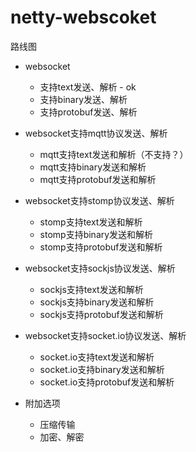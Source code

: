 
# netty-webscoket

路线图

- websocket
    - 支持text发送、解析 - ok
    - 支持binary发送、解析
    - 支持protobuf发送、解析
- websocket支持mqtt协议发送、解析
    - mqtt支持text发送和解析（不支持？）
    - mqtt支持binary发送和解析
    - mqtt支持protobuf发送和解析
- websocket支持stomp协议发送、解析
    - stomp支持text发送和解析
    - stomp支持binary发送和解析
    - stomp支持protobuf发送和解析
- websocket支持sockjs协议发送、解析
    - sockjs支持text发送和解析
    - sockjs支持binary发送和解析
    - sockjs支持protobuf发送和解析
- websocket支持socket.io协议发送、解析
    - socket.io支持text发送和解析
    - socket.io支持binary发送和解析
    - socket.io支持protobuf发送和解析

- 附加选项
    - 压缩传输
    - 加密、解密
    